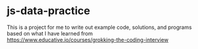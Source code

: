 # js-data-practice

This is a project for me to write out example code, solutions, and programs based on what I have learned from https://www.educative.io/courses/grokking-the-coding-interview
